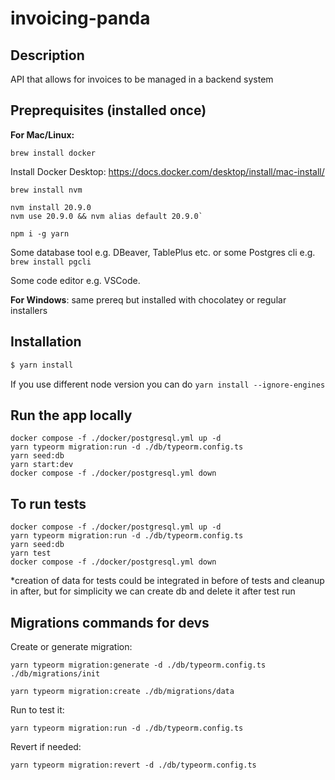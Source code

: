 # invoicing-panda

## Description

API that allows for invoices to be managed in a backend system

## Preprequisites (installed once)

**For Mac/Linux:**
```
brew install docker
```

Install Docker Desktop: https://docs.docker.com/desktop/install/mac-install/

```
brew install nvm
```

```
nvm install 20.9.0
nvm use 20.9.0 && nvm alias default 20.9.0`
```

```
npm i -g yarn
```

Some database tool e.g. DBeaver, TablePlus etc. or some Postgres cli e.g. `brew install pgcli`

Some code editor e.g. VSCode.

**For Windows**: same prereq but installed with chocolatey or regular installers

## Installation

```bash
$ yarn install
```

If you use different node version you can do `yarn install --ignore-engines`

## Run the app locally

```
docker compose -f ./docker/postgresql.yml up -d
yarn typeorm migration:run -d ./db/typeorm.config.ts
yarn seed:db
yarn start:dev
docker compose -f ./docker/postgresql.yml down
```

## To run tests

```
docker compose -f ./docker/postgresql.yml up -d
yarn typeorm migration:run -d ./db/typeorm.config.ts
yarn seed:db
yarn test
docker compose -f ./docker/postgresql.yml down
```

\*creation of data for tests could be integrated in before of tests and cleanup in after, but for simplicity we can create db and delete it after test run

## Migrations commands for devs

Create or generate migration:

`yarn typeorm migration:generate -d ./db/typeorm.config.ts ./db/migrations/init`

`yarn typeorm migration:create ./db/migrations/data`

Run to test it:

`yarn typeorm migration:run -d ./db/typeorm.config.ts`

Revert if needed:

`yarn typeorm migration:revert -d ./db/typeorm.config.ts`
